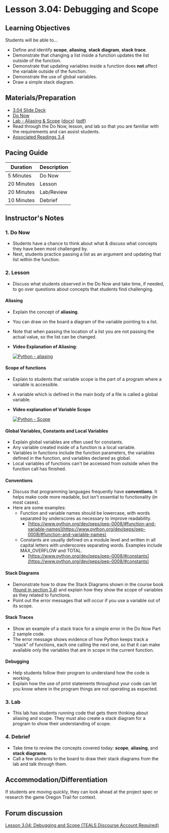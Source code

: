 # Lesson 3.04: Debugging and Scope

## Learning Objectives

Students will be able to...

* Define and identify **scope**, **aliasing**, **stack diagram**, **stack trace**.
* Demonstrate that changing a list inside a function updates the list outside of the function.
* Demonstrate that updating variables inside a function does **not** affect the variable outside of the function.
* Demonstrate the use of global variables.
* Draw a simple stack diagram.

## Materials/Preparation

* [3.04 Slide Deck](https://github.com/TEALSK12/2nd-semester-introduction-to-computer-science/raw/master/units/3_unit/slidedecks/Intro%20Python%203.04%20TEALS.pptx)
* [Do Now][]
* [Lab - Aliasing & Scope][] ([docx][]) ([pdf][])
* Read through the Do Now, lesson, and lab so that you are familiar with the requirements and can assist students.
* [Associated Readings 3.4](https://tealsk12.github.io/2nd-semester-introduction-to-computer-science/readings.md#associatedreadings/3.4)

## Pacing Guide

| **Duration** | **Description** |
| ----------   | -----------     |
| 5 Minutes    | Do Now          |
| 20 Minutes   | Lesson          |
| 20 Minutes   | Lab/Review      |
| 10 Minutes   | Debrief         |

## Instructor's Notes

### 1. Do Now

* Students have a chance to think about what & discuss what concepts they have been most challenged by.
* Next, students practice passing a list as an argument and updating that list within the function.

### 2. Lesson

* Discuss what students observed in the Do Now and take time, if needed, to go over questions about concepts that students find challenging.

#### Aliasing

* Explain the concept of **aliasing**.
* You can draw on the board a diagram of the variable pointing to a list.
* Note that when passing the location of a list you are not passing the actual value, so the list can be changed.
* **Video Explanation of Aliasing**:

    [![Python - aliasing](https://img.youtube.com/vi/7m_cw30tyr0/0.jpg)](https://www.youtube.com/watch?v=7m_cw30tyr0)

#### Scope of functions

* Explain to students that variable scope is the part of a program where a variable is accessible.
* A variable which is defined in the main body of a file is called a global variable.

* **Video explanation of Variable Scope**

   [![Python - Scope](https://img.youtube.com/vi/A054Ged9suI/0.jpg)](https://youtu.be/A054Ged9suI)

#### Global Variables, Constants and Local Variables

* Explain global variables are often used for constants.
* Any variable created inside of a function is a local variable.
* Variables in functions include the function parameters, the variables defined in the function, and variables declared as global.
* Local variables of functions can't be accessed from outside when the function call has finished.

#### Conventions

* Discuss that programming languages frequently have **conventions**. It helps make code more readable, but isn't essential to functionality (in most cases).
* Here are some examples:
  * Function and variable names should be lowercase, with words separated by underscores as necessary to improve readability.
    * [https://www.python.org/dev/peps/pep-0008/#function-and-variable-names](https://www.python.org/dev/peps/pep-0008/#function-and-variable-names)
  * Constants are usually defined on a module level and written in all capital letters with underscores separating words. Examples include MAX_OVERFLOW and TOTAL.
    * [https://www.python.org/dev/peps/pep-0008/#constants](https://www.python.org/dev/peps/pep-0008/#constants)
  
#### Stack Diagrams

* Demonstrate how to draw the Stack Diagrams shown in the course book ([found in section 3.4](https://tealsk12.gitbook.io/intro-cs-2/readings#stack-diagrams)) and explain how they show the scope of variables as they related to functions.
* Point out the error messages that will occur if you use a variable out of its scope.

#### Stack Traces

* Show an example of a stack trace for a simple error in the Do Now Part 2 sample code.
* The error message shows evidence of how Python keeps track a "stack" of functions, each one calling the next one, so that it can make available only the variables that are in scope in the current function.

#### Debugging

* Help students follow their program to understand how the code is working.
* Explain how the use of print statements throughout your code can let you know where in the program things are not operating as expected.

### 3. Lab

* This lab has students running code that gets them thinking about aliasing and scope. They must also create a stack diagram for a program to show their understanding of scope.

### 4. Debrief

* Take time to review the concepts covered today: **scope**, **aliasing**, and **stack diagrams**.
* Call a few students to the board to draw their stack diagrams from the lab and talk through them.

## Accommodation/Differentiation

If students are moving quickly, they can look ahead at the project spec or research the game Oregon Trail for context.

## Forum discussion

[Lesson 3.04: Debugging and Scope (TEALS Discourse Account Required)](https://forums.tealsk12.org/c/2nd-semester-unit-3-functions/lesson-3-04-debugging-and-scope)

[Do Now]:do_now.md
[Lab - Aliasing & Scope]:lab.md
[pdf]: https://github.com/TEALSK12/2nd-semester-introduction-to-computer-science/raw/master/units/3_unit/04_lesson/lab.pdf
[docx]: https://github.com/TEALSK12/2nd-semester-introduction-to-computer-science/raw/master/units/3_unit/04_lesson/lab.docx
